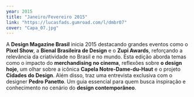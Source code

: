 ```yaml
---
year: 2015
title: "Janeiro/Fevereiro 2015"
link: "https://lucasfads.gumroad.com/l/dmbr07"
cover: "Capa_07.jpg"
---
```

A **Design Magazine Brasil** inicia 2015 destacando grandes eventos como o **Pixel Show**, a **Bienal Brasileira de Design** e o **Zupi Awards**, reforçando a relevância da criatividade no Brasil e no mundo. Esta edição aborda temas como o impacto do **merchandising no cinema**, reflexões sobre **o design hoje**, um olhar sobre a icônica **Capela Notre-Dame-du-Haut** e o projeto **Cidades do Design**. Além disso, traz uma entrevista exclusiva com o designer **Pedro Panetto**. Um guia essencial para quem busca inspiração e conhecimento no cenário do **design contemporâneo**.
